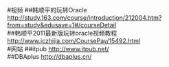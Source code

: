 #视频
##韩顺平的玩转Oracle  http://study.163.com/course/introduction/212004.htm?from=study&edusave=1#/courseDetail<br>
##韩顺平2011最新版玩转oracle视频教程 http://www.jczhijia.com/CoursePay/15492.html<br>
#网站
##itpub http://www.itpub.net/<br>
##DBAplus http://dbaplus.cn/<br>
